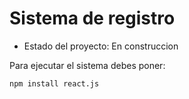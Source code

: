 <h1>Sistema de registro</h1>

- Estado del proyecto: En construccion

Para ejecutar el sistema debes poner:

``` npm install react.js  ```
